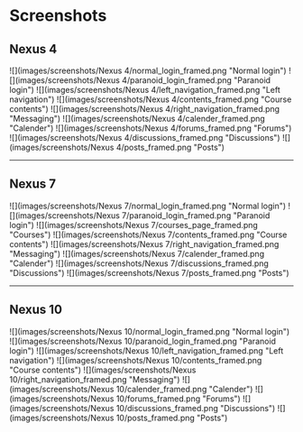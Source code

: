 Screenshots
====


## Nexus 4
![](images/screenshots/Nexus 4/normal_login_framed.png "Normal login")
![](images/screenshots/Nexus 4/paranoid_login_framed.png "Paranoid login")
![](images/screenshots/Nexus 4/left_navigation_framed.png "Left navigation")
![](images/screenshots/Nexus 4/contents_framed.png "Course contents")
![](images/screenshots/Nexus 4/right_navigation_framed.png "Messaging")
![](images/screenshots/Nexus 4/calender_framed.png "Calender")
![](images/screenshots/Nexus 4/forums_framed.png "Forums")
![](images/screenshots/Nexus 4/discussions_framed.png "Discussions")
![](images/screenshots/Nexus 4/posts_framed.png "Posts")


-----------------------------------------------------------------


## Nexus 7
![](images/screenshots/Nexus 7/normal_login_framed.png "Normal login")
![](images/screenshots/Nexus 7/paranoid_login_framed.png "Paranoid login")
![](images/screenshots/Nexus 7/courses_page_framed.png "Courses")
![](images/screenshots/Nexus 7/contents_framed.png "Course contents")
![](images/screenshots/Nexus 7/right_navigation_framed.png "Messaging")
![](images/screenshots/Nexus 7/calender_framed.png "Calender")
![](images/screenshots/Nexus 7/discussions_framed.png "Discussions")
![](images/screenshots/Nexus 7/posts_framed.png "Posts")


-------------------------------------------------------------------


## Nexus 10
![](images/screenshots/Nexus 10/normal_login_framed.png "Normal login")
![](images/screenshots/Nexus 10/paranoid_login_framed.png "Paranoid login")
![](images/screenshots/Nexus 10/left_navigation_framed.png "Left navigation")
![](images/screenshots/Nexus 10/contents_framed.png "Course contents")
![](images/screenshots/Nexus 10/right_navigation_framed.png "Messaging")
![](images/screenshots/Nexus 10/calender_framed.png "Calender")
![](images/screenshots/Nexus 10/forums_framed.png "Forums")
![](images/screenshots/Nexus 10/discussions_framed.png "Discussions")
![](images/screenshots/Nexus 10/posts_framed.png "Posts")

